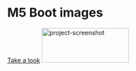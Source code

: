 # M5 Boot images
[Take a look](https://drive.google.com/drive/folders/1O94G2Meh8ZLWE0AWS4z1Pd6X34LsIBde?usp=drive_link)
<img src="https://i.imgur.com/er66lkH.png" alt="project-screenshot" width="200" height="80">
